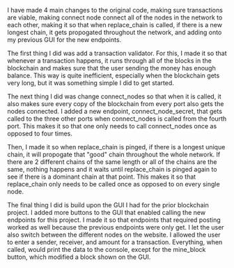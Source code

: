 I have made 4 main changes to the original code, making sure transactions are viable, making connect node connect all of the nodes in the network to each other, making it so that when replace_chain is called, if there is a new longest chain, it gets propogated throughout the network, and adding onto my previous GUI for the new endpoints. 

The first thing I did was add a transaction validator. For this, I made it so that whenever a transaction happens, it runs through all of the blocks in the blockchain and makes sure that the user sending the money has enough balance. This way is quite inefficient, especially when the blockchain gets very long, but it was something simple I did to get started.

The next thing I did was change connect_nodes so that when it is called, it also makes sure every copy of the blockchain from every port also gets the nodes connected. I added a new endpoint, connect_node_secret, that gets called to the three other ports when connect_nodes is called from the fourth port. This makes it so that one only needs to call connect_nodes once as opposed to four times.

Then, I made it so when replace_chain is pinged, if there is a longest unique chain, it will propogate that "good" chain throughout the whole network. If there are 2 different chains of the same length or all of the chains are the same, nothing happens and it waits until replace_chain is pinged again to see if there is a dominant chain at that point. This makes it so that replace_chain only needs to be called once as opposed to on every single node. 

The final thing I did is build upon the GUI I had for the prior blockchain project. I added more buttons to the GUI that enabled calling the new endpoints for this project. I made it so that endpoints that required posting worked as well because the previous endpoints were only get. I let the user also switch between the different nodes on the website. I allowed the user to enter a sender, receiver, and amount for a transaction. Everything, when called, would print the data to the console, except for the mine_block button, which modified a block shown on the GUI.